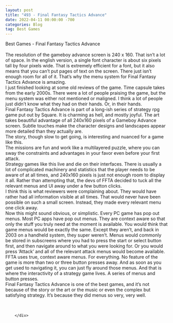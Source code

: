 ```yaml
---
layout: post
title: "493 - Final Fantasy Tactics Advance"
date: 2022-04-11 00:00:00 -700
categories: Blog
tag: Best Games
---
```


<div class="blog-content">
				<div class="paragraph"><span><span>Best Games - Final Fantasy Tactics Advance</span></span><br><span></span><br><span><span>The resolution of the gameboy advance screen is 240 x 160. That isn&rsquo;t a lot of space. In the english version, a single font character is about six pixels tall by four pixels wide. That is extremely efficient for a font, but it also means that you can&rsquo;t put pages of text on the screen. There just isn&rsquo;t enough room for all of it. That&rsquo;s why the menu system for Final Fantasy Tactics Advance is amazing.</span></span><br><span></span><span><span>I just finished looking at some old reviews of the game. Time capsule takes from the early 2000s. There were a lot of people praising the game, but the menu system was either not mentioned or maligned. I think a lot of people just didn&rsquo;t know what they had on their hands. Or, in their hands.</span></span><br><span></span><span><span>Final Fantasy Tactics Advance is part of a long-ish series of strategy rpg game put out by Square. It is charming as hell, and mostly joyful. The art takes beautiful advantage of all 240x160 pixels of a Gameboy Advance screen. Subtle touches make the character designs and landscapes appear more detailed than they actually are.</span></span><br><span></span><span><span>The story, though slow to get going, is interesting and nuanced for a game like this.&nbsp;</span></span><br><span></span><span><span>The missions are fun and work like a multilayered puzzle, where you can sway the constraints and advantages in your favor even before your first attack.&nbsp;</span></span><br><span></span><span><span>Strategy games like this live and die on their interfaces. There is usually a lot of complicated machinery and statistics that the player needs to be aware of at all times, and 240x160 pixels is just not enough room to display it all. Rather than attempting that, the devs of FFTA decided to tuck all the relevant menus and UI away under a few button clicks.</span></span><br><span></span><span><span>I think this is what reviewers were complaining about. They would have rather had all information visible at all times. That would never have been possible on such a small screen. Instead, they made every relevant menu one click away.</span></span><br><span></span><span><span>Now this might sound obvious, or simplistic. Every PC game has pop out menus. Most PC apps have pop out menus. They are context aware so that only the stuff you truly need at the moment is available. You would think that game menus would be exactly the same. Except they aren&rsquo;t, and back in 2003 on a handheld system, they super weren&rsquo;t. Menus would commonly be stored in subscreens where you had to press the start or select button first, and then navigate around to what you were looking for. Or you would press &lsquo;Attack&rsquo; and all of the relevant attack menus would become available.</span></span><br><span></span><span><span>FFTA uses true, context aware menus. For everything. No feature of the game is more than two or three button presses away. And as soon as you get used to navigating it, you can just fly around those menus. And that is where the interactivity of a strategy game lives. A series of menus and button presses.&nbsp;</span></span><br><span></span><span><span>Final Fantasy Tactics Advance is one of the best games, and it&rsquo;s not because of the story or the art or the music or even the complex but satisfying strategy. It&rsquo;s because they did menus so very, very well.&nbsp;</span></span><br><span></span><br>&#8203;</div>

		</div>
        